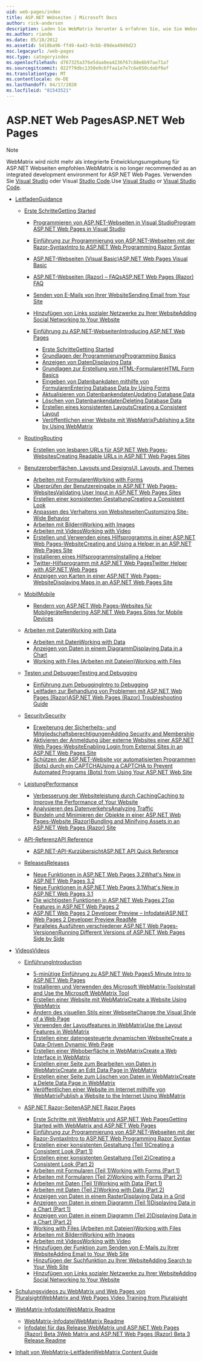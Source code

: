 ```yaml
---
uid: web-pages/index
title: ASP.NET Webseiten | Microsoft Docs
author: rick-anderson
description: Laden Sie WebMatrix herunter & erfahren Sie, wie Sie Webseiten schnell auf einfache Weise erstellen, um Servercode mit HTML zu kombinieren.
ms.author: riande
ms.date: 05/18/2012
ms.assetid: 5418ba96-ff49-4a43-9cbb-09dea4949d23
msc.legacyurl: /web-pages
msc.type: categoryindex
ms.openlocfilehash: d767325a376e5daa0ea4236f67c88e6b97ae71a7
ms.sourcegitcommit: 022f79dbc1350e0c6ffaa1e7e7c6e850cdabf9af
ms.translationtype: MT
ms.contentlocale: de-DE
ms.lasthandoff: 04/17/2020
ms.locfileid: "81543521"
---
```

# <a name="aspnet-web-pages"></a><span data-ttu-id="868a3-103">ASP.NET Web Pages</span><span class="sxs-lookup"><span data-stu-id="868a3-103">ASP.NET Web Pages</span></span>

> [!NOTE] 
> <span data-ttu-id="868a3-104">WebMatrix wird nicht mehr als integrierte Entwicklungsumgebung für ASP.NET Webseiten empfohlen.</span><span class="sxs-lookup"><span data-stu-id="868a3-104">WebMatrix is no longer recommended as an integrated development environment for ASP.NET Web Pages.</span></span> <span data-ttu-id="868a3-105">Verwenden Sie [Visual Studio](xref:web-pages/overview/getting-started/program-asp-net-web-pages-in-visual-studio) oder Visual [Studio Code](https://code.visualstudio.com/).</span><span class="sxs-lookup"><span data-stu-id="868a3-105">Use [Visual Studio](xref:web-pages/overview/getting-started/program-asp-net-web-pages-in-visual-studio) or [Visual Studio Code](https://code.visualstudio.com/).</span></span>

- [<span data-ttu-id="868a3-106">Leitfaden</span><span class="sxs-lookup"><span data-stu-id="868a3-106">Guidance</span></span>](overview/index.md)

    - [<span data-ttu-id="868a3-107">Erste Schritte</span><span class="sxs-lookup"><span data-stu-id="868a3-107">Getting Started</span></span>](overview/getting-started/index.md)

        - [<span data-ttu-id="868a3-108">Programmieren von ASP.NET-Webseiten in Visual Studio</span><span class="sxs-lookup"><span data-stu-id="868a3-108">Program ASP.NET Web Pages in Visual Studio</span></span>](overview/getting-started/program-asp-net-web-pages-in-visual-studio.md)
        - [<span data-ttu-id="868a3-109">Einführung zur Programmierung von ASP.NET-Webseiten mit der Razor-Syntax</span><span class="sxs-lookup"><span data-stu-id="868a3-109">Intro to ASP.NET Web Programming Razor Syntax</span></span>](overview/getting-started/introducing-razor-syntax-c.md)
        - [<span data-ttu-id="868a3-110">ASP.NET-Webseiten (Visual Basic)</span><span class="sxs-lookup"><span data-stu-id="868a3-110">ASP.NET Web Pages Visual Basic</span></span>](overview/getting-started/introducing-razor-syntax-vb.md)
        - [<span data-ttu-id="868a3-111">ASP.NET-Webseiten (Razor) – FAQs</span><span class="sxs-lookup"><span data-stu-id="868a3-111">ASP.NET Web Pages (Razor) FAQ</span></span>](overview/getting-started/aspnet-web-pages-razor-faq.md)
        - [<span data-ttu-id="868a3-112">Senden von E-Mails von Ihrer Website</span><span class="sxs-lookup"><span data-stu-id="868a3-112">Sending Email from Your Site</span></span>](overview/getting-started/11-adding-email-to-your-web-site.md)
        - [<span data-ttu-id="868a3-113">Hinzufügen von Links sozialer Netzwerke zu Ihrer Website</span><span class="sxs-lookup"><span data-stu-id="868a3-113">Adding Social Networking to Your Website</span></span>](overview/getting-started/13-adding-social-networking-to-your-web-site.md)
        - [<span data-ttu-id="868a3-114">Einführung zu ASP.NET-Webseiten</span><span class="sxs-lookup"><span data-stu-id="868a3-114">Introducing ASP.NET Web Pages</span></span>](overview/getting-started/introducing-aspnet-web-pages-2/index.md)

            - [<span data-ttu-id="868a3-115">Erste Schritte</span><span class="sxs-lookup"><span data-stu-id="868a3-115">Getting Started</span></span>](overview/getting-started/introducing-aspnet-web-pages-2/getting-started.md)
            - [<span data-ttu-id="868a3-116">Grundlagen der Programmierung</span><span class="sxs-lookup"><span data-stu-id="868a3-116">Programming Basics</span></span>](overview/getting-started/introducing-aspnet-web-pages-2/intro-to-web-pages-programming.md)
            - [<span data-ttu-id="868a3-117">Anzeigen von Daten</span><span class="sxs-lookup"><span data-stu-id="868a3-117">Displaying Data</span></span>](overview/getting-started/introducing-aspnet-web-pages-2/displaying-data.md)
            - [<span data-ttu-id="868a3-118">Grundlagen zur Erstellung von HTML-Formularen</span><span class="sxs-lookup"><span data-stu-id="868a3-118">HTML Form Basics</span></span>](overview/getting-started/introducing-aspnet-web-pages-2/form-basics.md)
            - [<span data-ttu-id="868a3-119">Eingeben von Datenbankdaten mithilfe von Formularen</span><span class="sxs-lookup"><span data-stu-id="868a3-119">Entering Database Data by Using Forms</span></span>](overview/getting-started/introducing-aspnet-web-pages-2/entering-data.md)
            - [<span data-ttu-id="868a3-120">Aktualisieren von Datenbankendaten</span><span class="sxs-lookup"><span data-stu-id="868a3-120">Updating Database Data</span></span>](overview/getting-started/introducing-aspnet-web-pages-2/updating-data.md)
            - [<span data-ttu-id="868a3-121">Löschen von Datenbankendaten</span><span class="sxs-lookup"><span data-stu-id="868a3-121">Deleting Database Data</span></span>](overview/getting-started/introducing-aspnet-web-pages-2/deleting-data.md)
            - [<span data-ttu-id="868a3-122">Erstellen eines konsistenten Layouts</span><span class="sxs-lookup"><span data-stu-id="868a3-122">Creating a Consistent Layout</span></span>](overview/getting-started/introducing-aspnet-web-pages-2/layouts.md)
            - [<span data-ttu-id="868a3-123">Veröffentlichen einer Website mit WebMatrix</span><span class="sxs-lookup"><span data-stu-id="868a3-123">Publishing a Site by Using WebMatrix</span></span>](overview/getting-started/introducing-aspnet-web-pages-2/publishing.md)
    - [<span data-ttu-id="868a3-124">Routing</span><span class="sxs-lookup"><span data-stu-id="868a3-124">Routing</span></span>](overview/routing/index.md)

        - [<span data-ttu-id="868a3-125">Erstellen von lesbaren URLs für ASP.NET Web Pages-Websites</span><span class="sxs-lookup"><span data-stu-id="868a3-125">Creating Readable URLs in ASP.NET Web Pages Sites</span></span>](overview/routing/creating-readable-urls-in-aspnet-web-pages-sites.md)
    - [<span data-ttu-id="868a3-126">Benutzeroberflächen, Layouts und Designs</span><span class="sxs-lookup"><span data-stu-id="868a3-126">UI, Layouts, and Themes</span></span>](overview/ui-layouts-and-themes/index.md)

        - [<span data-ttu-id="868a3-127">Arbeiten mit Formularen</span><span class="sxs-lookup"><span data-stu-id="868a3-127">Working with Forms</span></span>](overview/ui-layouts-and-themes/4-working-with-forms.md)
        - [<span data-ttu-id="868a3-128">Überprüfen der Benutzereingabe in ASP.NET Web Pages-Websites</span><span class="sxs-lookup"><span data-stu-id="868a3-128">Validating User Input in ASP.NET Web Pages Sites</span></span>](overview/ui-layouts-and-themes/validating-user-input-in-aspnet-web-pages-sites.md)
        - [<span data-ttu-id="868a3-129">Erstellen einer konsistenten Gestaltung</span><span class="sxs-lookup"><span data-stu-id="868a3-129">Creating a Consistent Look</span></span>](overview/ui-layouts-and-themes/3-creating-a-consistent-look.md)
        - [<span data-ttu-id="868a3-130">Anpassen des Verhaltens von Websiteseiten</span><span class="sxs-lookup"><span data-stu-id="868a3-130">Customizing Site-Wide Behavior</span></span>](overview/ui-layouts-and-themes/18-customizing-site-wide-behavior.md)
        - [<span data-ttu-id="868a3-131">Arbeiten mit Bildern</span><span class="sxs-lookup"><span data-stu-id="868a3-131">Working with Images</span></span>](overview/ui-layouts-and-themes/9-working-with-images.md)
        - [<span data-ttu-id="868a3-132">Arbeiten mit Videos</span><span class="sxs-lookup"><span data-stu-id="868a3-132">Working with Video</span></span>](overview/ui-layouts-and-themes/10-working-with-video.md)
        - [<span data-ttu-id="868a3-133">Erstellen und Verwenden eines Hilfsprogramms in einer ASP.NET Web Pages-Website</span><span class="sxs-lookup"><span data-stu-id="868a3-133">Creating and Using a Helper in an ASP.NET Web Pages Site</span></span>](overview/ui-layouts-and-themes/creating-and-using-a-helper-in-an-aspnet-web-pages-site.md)
        - [<span data-ttu-id="868a3-134">Installieren eines Hilfsprogramms</span><span class="sxs-lookup"><span data-stu-id="868a3-134">Installing a Helper</span></span>](overview/ui-layouts-and-themes/installing-helpers.md)
        - [<span data-ttu-id="868a3-135">Twitter-Hilfsprogramm mit ASP.NET Web Pages</span><span class="sxs-lookup"><span data-stu-id="868a3-135">Twitter Helper with ASP.NET Web Pages</span></span>](overview/ui-layouts-and-themes/twitter-helper.md)
        - [<span data-ttu-id="868a3-136">Anzeigen von Karten in einer ASP.NET Web Pages-Website</span><span class="sxs-lookup"><span data-stu-id="868a3-136">Displaying Maps in an ASP.NET Web Pages Site</span></span>](overview/ui-layouts-and-themes/displaying-maps-in-an-aspnet-web-pages-site.md)
    - [<span data-ttu-id="868a3-137">Mobil</span><span class="sxs-lookup"><span data-stu-id="868a3-137">Mobile</span></span>](overview/mobile/index.md)

        - [<span data-ttu-id="868a3-138">Rendern von ASP.NET Web Pages-Websites für Mobilgeräte</span><span class="sxs-lookup"><span data-stu-id="868a3-138">Rendering ASP.NET Web Pages Sites for Mobile Devices</span></span>](overview/mobile/rendering-aspnet-web-pages-sites-for-mobile-devices.md)
    - [<span data-ttu-id="868a3-139">Arbeiten mit Daten</span><span class="sxs-lookup"><span data-stu-id="868a3-139">Working with Data</span></span>](overview/data/index.md)

        - [<span data-ttu-id="868a3-140">Arbeiten mit Daten</span><span class="sxs-lookup"><span data-stu-id="868a3-140">Working with Data</span></span>](overview/data/5-working-with-data.md)
        - [<span data-ttu-id="868a3-141">Anzeigen von Daten in einem Diagramm</span><span class="sxs-lookup"><span data-stu-id="868a3-141">Displaying Data in a Chart</span></span>](overview/data/7-displaying-data-in-a-chart.md)
        - [<span data-ttu-id="868a3-142">Working with Files (Arbeiten mit Dateien)</span><span class="sxs-lookup"><span data-stu-id="868a3-142">Working with Files</span></span>](overview/data/working-with-files.md)
    - [<span data-ttu-id="868a3-143">Testen und Debuggen</span><span class="sxs-lookup"><span data-stu-id="868a3-143">Testing and Debugging</span></span>](overview/testing-and-debugging/index.md)

        - [<span data-ttu-id="868a3-144">Einführung zum Debugging</span><span class="sxs-lookup"><span data-stu-id="868a3-144">Intro to Debugging</span></span>](overview/testing-and-debugging/introduction-to-debugging.md)
        - [<span data-ttu-id="868a3-145">Leitfaden zur Behandlung von Problemen mit ASP.NET Web Pages (Razor)</span><span class="sxs-lookup"><span data-stu-id="868a3-145">ASP.NET Web Pages (Razor) Troubleshooting Guide</span></span>](overview/testing-and-debugging/aspnet-web-pages-razor-troubleshooting-guide.md)
    - [<span data-ttu-id="868a3-146">Security</span><span class="sxs-lookup"><span data-stu-id="868a3-146">Security</span></span>](overview/security/index.md)

        - [<span data-ttu-id="868a3-147">Erweiterung der Sicherheits- und Mitgliedschaftsberechtigungen</span><span class="sxs-lookup"><span data-stu-id="868a3-147">Adding Security and Membership</span></span>](overview/security/16-adding-security-and-membership.md)
        - [<span data-ttu-id="868a3-148">Aktivieren der Anmeldung über externe Websites einer ASP.NET Web Pages-Website</span><span class="sxs-lookup"><span data-stu-id="868a3-148">Enabling Login from External Sites in an ASP.NET Web Pages Site</span></span>](overview/security/enabling-login-from-external-sites-in-an-aspnet-web-pages-site.md)
        - [<span data-ttu-id="868a3-149">Schützen der ASP.NET-Website vor automatisierten Programmen (Bots) durch ein CAPTCHA</span><span class="sxs-lookup"><span data-stu-id="868a3-149">Using a CAPTCHA to Prevent Automated Programs (Bots) from Using Your ASP.NET Web Site</span></span>](overview/security/using-a-catpcha-to-prevent-automated-programs-bots-from-using-your-aspnet-web-site.md)
    - [<span data-ttu-id="868a3-150">Leistung</span><span class="sxs-lookup"><span data-stu-id="868a3-150">Performance</span></span>](overview/performance-and-traffic/index.md)

        - [<span data-ttu-id="868a3-151">Verbesserung der Websiteleistung durch Caching</span><span class="sxs-lookup"><span data-stu-id="868a3-151">Caching to Improve the Performance of Your Website</span></span>](overview/performance-and-traffic/15-caching-to-improve-the-performance-of-your-website.md)
        - [<span data-ttu-id="868a3-152">Analysieren des Datenverkehrs</span><span class="sxs-lookup"><span data-stu-id="868a3-152">Analyzing Traffic</span></span>](overview/performance-and-traffic/14-analyzing-traffic.md)
        - [<span data-ttu-id="868a3-153">Bündeln und Minimieren der Objekte in einer ASP.NET Web Pages-Website (Razor)</span><span class="sxs-lookup"><span data-stu-id="868a3-153">Bundling and Minifying Assets in an ASP.NET Web Pages (Razor) Site</span></span>](overview/performance-and-traffic/bundling-and-minifying-assets-in-an-aspnet-web-pages-razor-site.md)
    - [<span data-ttu-id="868a3-154">API-Referenz</span><span class="sxs-lookup"><span data-stu-id="868a3-154">API Reference</span></span>](overview/api-reference/index.md)

        - [<span data-ttu-id="868a3-155">ASP.NET-API-Kurzübersicht</span><span class="sxs-lookup"><span data-stu-id="868a3-155">ASP.NET API Quick Reference</span></span>](overview/api-reference/asp-net-web-pages-api-reference.md)
    - [<span data-ttu-id="868a3-156">Releases</span><span class="sxs-lookup"><span data-stu-id="868a3-156">Releases</span></span>](overview/releases/index.md)

        - [<span data-ttu-id="868a3-157">Neue Funktionen in ASP.NET Web Pages 3.2</span><span class="sxs-lookup"><span data-stu-id="868a3-157">What's New in ASP.NET Web Pages 3.2</span></span>](overview/releases/whats-new-in-aspnet-web-pages-32.md)
        - [<span data-ttu-id="868a3-158">Neue Funktionen in ASP.NET Web Pages 3.1</span><span class="sxs-lookup"><span data-stu-id="868a3-158">What's New in ASP.NET Web Pages 3.1</span></span>](overview/releases/whats-new-aspnet-web-pages-31.md)
        - [<span data-ttu-id="868a3-159">Die wichtigsten Funktionen in ASP.NET Web Pages 2</span><span class="sxs-lookup"><span data-stu-id="868a3-159">Top Features in ASP.NET Web Pages 2</span></span>](overview/releases/top-features-in-web-pages-2.md)
        - [<span data-ttu-id="868a3-160">ASP.NET Web Pages 2 Developer Preview – Infodatei</span><span class="sxs-lookup"><span data-stu-id="868a3-160">ASP.NET Web Pages 2 Developer Preview ReadMe</span></span>](overview/releases/aspnet-web-pages-2-developer-preview-readme.md)
        - [<span data-ttu-id="868a3-161">Paralleles Ausführen verschiedener ASP.NET Web Pages-Versionen</span><span class="sxs-lookup"><span data-stu-id="868a3-161">Running Different Versions of ASP.NET Web Pages Side by Side</span></span>](overview/releases/running-v1-and-v2-sites-side-by-side.md)
- [<span data-ttu-id="868a3-162">Videos</span><span class="sxs-lookup"><span data-stu-id="868a3-162">Videos</span></span>](videos/index.md)

    - [<span data-ttu-id="868a3-163">Einführung</span><span class="sxs-lookup"><span data-stu-id="868a3-163">Introduction</span></span>](videos/introduction/index.md)

        - [<span data-ttu-id="868a3-164">5-minütige Einführung zu ASP.NET Web Pages</span><span class="sxs-lookup"><span data-stu-id="868a3-164">5 Minute Intro to ASP.NET Web Pages</span></span>](videos/introduction/5-minute-introduction-to-aspnet-web-pages.md)
        - [<span data-ttu-id="868a3-165">Installieren und Verwenden des Microsoft WebMatrix-Tools</span><span class="sxs-lookup"><span data-stu-id="868a3-165">Install and Use the Microsoft WebMatrix Tool</span></span>](videos/introduction/install-and-use-the-microsoft-webmatrix-tool.md)
        - [<span data-ttu-id="868a3-166">Erstellen einer Website mit WebMatrix</span><span class="sxs-lookup"><span data-stu-id="868a3-166">Create a Website Using WebMatrix</span></span>](videos/introduction/create-a-website-using-webmatrix.md)
        - [<span data-ttu-id="868a3-167">Ändern des visuellen Stils einer Webseite</span><span class="sxs-lookup"><span data-stu-id="868a3-167">Change the Visual Style of a Web Page</span></span>](videos/introduction/change-the-visual-style-of-a-web-page.md)
        - [<span data-ttu-id="868a3-168">Verwenden der Layoutfeatures in WebMatrix</span><span class="sxs-lookup"><span data-stu-id="868a3-168">Use the Layout Features in WebMatrix</span></span>](videos/introduction/use-the-layout-features-in-webmatrix.md)
        - [<span data-ttu-id="868a3-169">Erstellen einer datengesteuerte dynamischen Webseite</span><span class="sxs-lookup"><span data-stu-id="868a3-169">Create a Data-Driven Dynamic Web Page</span></span>](videos/introduction/create-a-data-driven-dynamic-web-page.md)
        - [<span data-ttu-id="868a3-170">Erstellen einer Weboberfläche in WebMatrix</span><span class="sxs-lookup"><span data-stu-id="868a3-170">Create a Web Interface in WebMatrix</span></span>](videos/introduction/create-a-web-interface-in-webmatrix.md)
        - [<span data-ttu-id="868a3-171">Erstellen einer Seite zum Bearbeiten von Daten in WebMatrix</span><span class="sxs-lookup"><span data-stu-id="868a3-171">Create an Edit Data Page in WebMatrix</span></span>](videos/introduction/create-an-edit-data-page-in-webmatrix.md)
        - [<span data-ttu-id="868a3-172">Erstellen einer Seite zum Löschen von Daten in WebMatrix</span><span class="sxs-lookup"><span data-stu-id="868a3-172">Create a Delete Data Page in WebMatrix</span></span>](videos/introduction/create-a-delete-data-page-in-webmatrix.md)
        - [<span data-ttu-id="868a3-173">Veröffentlichen einer Website im Internet mithilfe von WebMatrix</span><span class="sxs-lookup"><span data-stu-id="868a3-173">Publish a Website to the Internet Using WebMatrix</span></span>](videos/introduction/publish-a-website-to-the-internet-using-webmatrix.md)
    - [<span data-ttu-id="868a3-174">ASP.NET Razor-Seiten</span><span class="sxs-lookup"><span data-stu-id="868a3-174">ASP.NET Razor Pages</span></span>](videos/aspnet-razor-pages/index.md)

        - [<span data-ttu-id="868a3-175">Erste Schritte mit WebMatrix und ASP.NET Web Pages</span><span class="sxs-lookup"><span data-stu-id="868a3-175">Getting Started with WebMatrix and ASP.NET Web Pages</span></span>](videos/aspnet-razor-pages/getting-started-with-webmatrix-and-aspnet-web-pages.md)
        - [<span data-ttu-id="868a3-176">Einführung zur Programmierung von ASP.NET-Webseiten mit der Razor-Syntax</span><span class="sxs-lookup"><span data-stu-id="868a3-176">Intro to ASP.NET Web Programming Razor Syntax</span></span>](videos/aspnet-razor-pages/introduction-to-aspnet-web-programming-using-the-razor-syntax.md)
        - [<span data-ttu-id="868a3-177">Erstellen einer konsistenten Gestaltung (Teil 1)</span><span class="sxs-lookup"><span data-stu-id="868a3-177">Creating a Consistent Look (Part 1)</span></span>](videos/aspnet-razor-pages/creating-a-consistent-look-part-1.md)
        - [<span data-ttu-id="868a3-178">Erstellen einer konsistenten Gestaltung (Teil 2)</span><span class="sxs-lookup"><span data-stu-id="868a3-178">Creating a Consistent Look (Part 2)</span></span>](videos/aspnet-razor-pages/creating-a-consistent-look-part-2.md)
        - [<span data-ttu-id="868a3-179">Arbeiten mit Formularen (Teil 1)</span><span class="sxs-lookup"><span data-stu-id="868a3-179">Working with Forms (Part 1)</span></span>](videos/aspnet-razor-pages/working-with-forms-part-1.md)
        - [<span data-ttu-id="868a3-180">Arbeiten mit Formularen (Teil 2)</span><span class="sxs-lookup"><span data-stu-id="868a3-180">Working with Forms (Part 2)</span></span>](videos/aspnet-razor-pages/working-with-forms-part-2.md)
        - [<span data-ttu-id="868a3-181">Arbeiten mit Daten (Teil 1)</span><span class="sxs-lookup"><span data-stu-id="868a3-181">Working with Data (Part 1)</span></span>](videos/aspnet-razor-pages/working-with-data-part-1.md)
        - [<span data-ttu-id="868a3-182">Arbeiten mit Daten (Teil 2)</span><span class="sxs-lookup"><span data-stu-id="868a3-182">Working with Data (Part 2)</span></span>](videos/aspnet-razor-pages/working-with-data-part-2.md)
        - [<span data-ttu-id="868a3-183">Anzeigen von Daten in einem Raster</span><span class="sxs-lookup"><span data-stu-id="868a3-183">Displaying Data in a Grid</span></span>](videos/aspnet-razor-pages/displaying-data-in-a-grid.md)
        - [<span data-ttu-id="868a3-184">Anzeigen von Daten in einem Diagramm (Teil 1)</span><span class="sxs-lookup"><span data-stu-id="868a3-184">Displaying Data in a Chart (Part 1)</span></span>](videos/aspnet-razor-pages/displaying-data-in-a-chart-part-1.md)
        - [<span data-ttu-id="868a3-185">Anzeigen von Daten in einem Diagramm (Teil 2)</span><span class="sxs-lookup"><span data-stu-id="868a3-185">Displaying Data in a Chart (Part 2)</span></span>](videos/aspnet-razor-pages/displaying-data-in-a-chart-part-2.md)
        - [<span data-ttu-id="868a3-186">Working with Files (Arbeiten mit Dateien)</span><span class="sxs-lookup"><span data-stu-id="868a3-186">Working with Files</span></span>](videos/aspnet-razor-pages/working-with-files.md)
        - [<span data-ttu-id="868a3-187">Arbeiten mit Bildern</span><span class="sxs-lookup"><span data-stu-id="868a3-187">Working with Images</span></span>](videos/aspnet-razor-pages/working-with-images.md)
        - [<span data-ttu-id="868a3-188">Arbeiten mit Videos</span><span class="sxs-lookup"><span data-stu-id="868a3-188">Working with Video</span></span>](videos/aspnet-razor-pages/working-with-video.md)
        - [<span data-ttu-id="868a3-189">Hinzufügen der Funktion zum Senden von E-Mails zu Ihrer Website</span><span class="sxs-lookup"><span data-stu-id="868a3-189">Adding Email to Your Web Site</span></span>](videos/aspnet-razor-pages/adding-email-to-your-web-site.md)
        - [<span data-ttu-id="868a3-190">Hinzufügen der Suchfunktion zu Ihrer Website</span><span class="sxs-lookup"><span data-stu-id="868a3-190">Adding Search to Your Web Site</span></span>](videos/aspnet-razor-pages/adding-search-to-your-web-site.md)
        - [<span data-ttu-id="868a3-191">Hinzufügen von Links sozialer Netzwerke zu Ihrer Website</span><span class="sxs-lookup"><span data-stu-id="868a3-191">Adding Social Networking to Your Website</span></span>](videos/aspnet-razor-pages/adding-social-networking-to-your-website.md)
- [<span data-ttu-id="868a3-192">Schulungsvideos zu WebMatrix und Web Pages von Pluralsight</span><span class="sxs-lookup"><span data-stu-id="868a3-192">WebMatrix and Web Pages Video Training from Pluralsight</span></span>](pluralsight.md)
- [<span data-ttu-id="868a3-193">WebMatrix-Infodatei</span><span class="sxs-lookup"><span data-stu-id="868a3-193">WebMatrix Readme</span></span>](readme/index.md)

    - [<span data-ttu-id="868a3-194">WebMatrix-Infodatei</span><span class="sxs-lookup"><span data-stu-id="868a3-194">WebMatrix Readme</span></span>](readme/overview.md)
    - [<span data-ttu-id="868a3-195">Infodatei für das Release WebMatrix und ASP.NET Web Pages (Razor) Beta 3</span><span class="sxs-lookup"><span data-stu-id="868a3-195">Web Matrix and ASP.NET Web Pages (Razor) Beta 3 Release Readme</span></span>](readme/beta3.md)
- [<span data-ttu-id="868a3-196">Inhalt von WebMatrix-Leitfäden</span><span class="sxs-lookup"><span data-stu-id="868a3-196">WebMatrix Content Guide</span></span>](content-guide.md)
